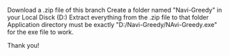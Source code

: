 Download a .zip file of this branch
Create a folder named "Navi-Greedy" in your Local Disck (D:)
Extract everything from the .zip file to that folder 
Application directory must be exactly "D:/Navi-Greedy/NAvi-Greedy.exe" for the exe file to work.


Thank you!
